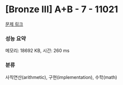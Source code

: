 # [Bronze III] A+B - 7 - 11021 

[문제 링크](https://www.acmicpc.net/problem/11021) 

### 성능 요약

메모리: 18692 KB, 시간: 260 ms

### 분류

사칙연산(arithmetic), 구현(implementation), 수학(math)


